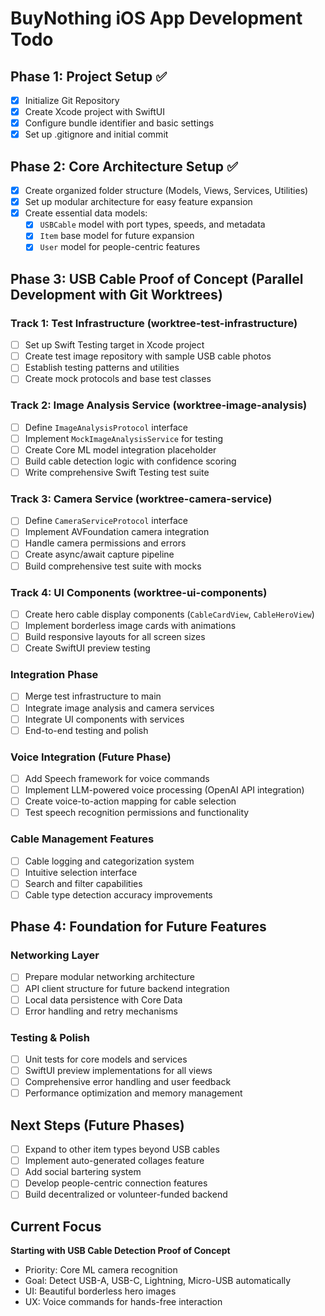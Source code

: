 # BuyNothing iOS App Development Todo

## Phase 1: Project Setup ✅
- [x] Initialize Git Repository
- [x] Create Xcode project with SwiftUI
- [x] Configure bundle identifier and basic settings
- [x] Set up .gitignore and initial commit

## Phase 2: Core Architecture Setup ✅
- [x] Create organized folder structure (Models, Views, Services, Utilities)
- [x] Set up modular architecture for easy feature expansion
- [x] Create essential data models:
  - [x] `USBCable` model with port types, speeds, and metadata
  - [x] `Item` base model for future expansion
  - [x] `User` model for people-centric features

## Phase 3: USB Cable Proof of Concept (Parallel Development with Git Worktrees)

### Track 1: Test Infrastructure (worktree-test-infrastructure)
- [ ] Set up Swift Testing target in Xcode project
- [ ] Create test image repository with sample USB cable photos
- [ ] Establish testing patterns and utilities
- [ ] Create mock protocols and base test classes

### Track 2: Image Analysis Service (worktree-image-analysis)
- [ ] Define `ImageAnalysisProtocol` interface
- [ ] Implement `MockImageAnalysisService` for testing
- [ ] Create Core ML model integration placeholder
- [ ] Build cable detection logic with confidence scoring
- [ ] Write comprehensive Swift Testing test suite

### Track 3: Camera Service (worktree-camera-service)
- [ ] Define `CameraServiceProtocol` interface
- [ ] Implement AVFoundation camera integration
- [ ] Handle camera permissions and errors
- [ ] Create async/await capture pipeline
- [ ] Build comprehensive test suite with mocks

### Track 4: UI Components (worktree-ui-components)
- [ ] Create hero cable display components (`CableCardView`, `CableHeroView`)
- [ ] Implement borderless image cards with animations
- [ ] Build responsive layouts for all screen sizes
- [ ] Create SwiftUI preview testing

### Integration Phase
- [ ] Merge test infrastructure to main
- [ ] Integrate image analysis and camera services
- [ ] Integrate UI components with services
- [ ] End-to-end testing and polish

### Voice Integration (Future Phase)
- [ ] Add Speech framework for voice commands
- [ ] Implement LLM-powered voice processing (OpenAI API integration)
- [ ] Create voice-to-action mapping for cable selection
- [ ] Test speech recognition permissions and functionality

### Cable Management Features
- [ ] Cable logging and categorization system
- [ ] Intuitive selection interface
- [ ] Search and filter capabilities
- [ ] Cable type detection accuracy improvements

## Phase 4: Foundation for Future Features
### Networking Layer
- [ ] Prepare modular networking architecture
- [ ] API client structure for future backend integration
- [ ] Local data persistence with Core Data
- [ ] Error handling and retry mechanisms

### Testing & Polish
- [ ] Unit tests for core models and services
- [ ] SwiftUI preview implementations for all views
- [ ] Comprehensive error handling and user feedback
- [ ] Performance optimization and memory management

## Next Steps (Future Phases)
- [ ] Expand to other item types beyond USB cables
- [ ] Implement auto-generated collages feature
- [ ] Add social bartering system
- [ ] Develop people-centric connection features
- [ ] Build decentralized or volunteer-funded backend

## Current Focus
**Starting with USB Cable Detection Proof of Concept**
- Priority: Core ML camera recognition
- Goal: Detect USB-A, USB-C, Lightning, Micro-USB automatically
- UI: Beautiful borderless hero images
- UX: Voice commands for hands-free interaction